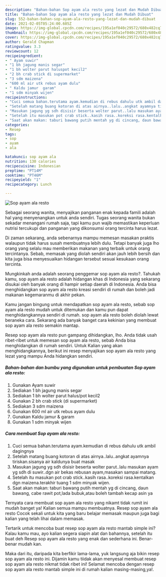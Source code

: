 ```yaml
---
description: "Bahan-bahan Sop ayam ala resto yang lezat dan Mudah Dibuat"
title: "Bahan-bahan Sop ayam ala resto yang lezat dan Mudah Dibuat"
slug: 552-bahan-bahan-sop-ayam-ala-resto-yang-lezat-dan-mudah-dibuat
date: 2021-02-05T05:24:00.605Z
image: https://img-global.cpcdn.com/recipes/195a1ef040c29572/680x482cq70/sop-ayam-ala-resto-foto-resep-utama.jpg
thumbnail: https://img-global.cpcdn.com/recipes/195a1ef040c29572/680x482cq70/sop-ayam-ala-resto-foto-resep-utama.jpg
cover: https://img-global.cpcdn.com/recipes/195a1ef040c29572/680x482cq70/sop-ayam-ala-resto-foto-resep-utama.jpg
author: Gerald Chapman
ratingvalue: 3.3
reviewcount: 12
recipeingredient:
- " Ayam suwir"
- "1 bh jagung manis segar"
- "1 bh wolter parut haluspot kecil2"
- "2 bh crab stick di supermarket"
- "3 sdm maizena"
- "600 ml air utk rebus ayam dulu"
- " Kaldu jamur  garam"
- "1 sdm minyak wijen"
recipeinstructions:
- "Cuci semua bahan.terutama ayam.kemudian di rebus dahulu utk ambil dagingnya"
- "Setelah matang buang kotoran di atas airnya..lalu..angkat ayamnya tiriskan.sisanya air kaldunya buat masak"
- "Masukan jagung yg sdh disisir beserta wolter parut..lalu masukan ayam yg sdh di suwir..dgn air bekas rebusan ayam,masakan sampai matang."
- "Setelah itu masukan pot crab stick..kasih rasa..koreksi rasa.kentalkan dgn maizena.terakhir tuang 1 sdm minyak wijen."
- "Saat akan makan: taburi bawang putih mentah yg di cincang, daun bawang, cabe rawit pot,lada bubuk,atau boleh tambah kecap asin ya"
categories:
- Resep
tags:
- sop
- ayam
- ala

katakunci: sop ayam ala 
nutrition: 130 calories
recipecuisine: Indonesian
preptime: "PT14M"
cooktime: "PT46M"
recipeyield: "1"
recipecategory: Lunch

---
```



![Sop ayam ala resto](https://img-global.cpcdn.com/recipes/195a1ef040c29572/680x482cq70/sop-ayam-ala-resto-foto-resep-utama.jpg)

Sebagai seorang wanita, menyajikan panganan enak kepada famili adalah hal yang menyenangkan untuk anda sendiri. Tugas seorang  wanita bukan sekadar menangani rumah saja, tapi kamu pun wajib memastikan keperluan nutrisi tercukupi dan panganan yang dikonsumsi orang tercinta harus lezat.

Di zaman  sekarang, anda sebenarnya mampu memesan masakan praktis walaupun tidak harus susah membuatnya lebih dulu. Tetapi banyak juga lho orang yang selalu mau memberikan makanan yang terbaik untuk orang tercintanya. Sebab, memasak yang diolah sendiri akan jauh lebih bersih dan kita juga bisa menyesuaikan hidangan tersebut sesuai kesukaan orang tercinta. 



Mungkinkah anda adalah seorang penggemar sop ayam ala resto?. Tahukah kamu, sop ayam ala resto adalah hidangan khas di Indonesia yang sekarang disukai oleh banyak orang di hampir setiap daerah di Indonesia. Anda bisa menghidangkan sop ayam ala resto kreasi sendiri di rumah dan boleh jadi makanan kegemaranmu di akhir pekan.

Kamu jangan bingung untuk mendapatkan sop ayam ala resto, sebab sop ayam ala resto mudah untuk ditemukan dan kamu pun dapat menghidangkannya sendiri di rumah. sop ayam ala resto boleh diolah lewat beraneka cara. Sekarang ada banyak banget cara kekinian yang membuat sop ayam ala resto semakin mantap.

Resep sop ayam ala resto pun gampang dihidangkan, lho. Anda tidak usah ribet-ribet untuk memesan sop ayam ala resto, sebab Anda bisa menghidangkan di rumah sendiri. Untuk Kalian yang akan menghidangkannya, berikut ini resep menyajikan sop ayam ala resto yang lezat yang mampu Anda hidangkan sendiri.

<!--inarticleads1-->

##### Bahan-bahan dan bumbu yang digunakan untuk pembuatan Sop ayam ala resto:

1. Gunakan  Ayam suwir
1. Sediakan 1 bh jagung manis segar
1. Sediakan 1 bh wolter parut halus/pot kecil2
1. Gunakan 2 bh crab stick (di supermarket)
1. Sediakan 3 sdm maizena
1. Gunakan 600 ml air utk rebus ayam dulu
1. Gunakan  Kaldu jamur &amp; garam
1. Gunakan 1 sdm minyak wijen




<!--inarticleads2-->

##### Cara membuat Sop ayam ala resto:

1. Cuci semua bahan.terutama ayam.kemudian di rebus dahulu utk ambil dagingnya
1. Setelah matang buang kotoran di atas airnya..lalu..angkat ayamnya tiriskan.sisanya air kaldunya buat masak
1. Masukan jagung yg sdh disisir beserta wolter parut..lalu masukan ayam yg sdh di suwir..dgn air bekas rebusan ayam,masakan sampai matang.
1. Setelah itu masukan pot crab stick..kasih rasa..koreksi rasa.kentalkan dgn maizena.terakhir tuang 1 sdm minyak wijen.
1. Saat akan makan: taburi bawang putih mentah yg di cincang, daun bawang, cabe rawit pot,lada bubuk,atau boleh tambah kecap asin ya




Ternyata cara membuat sop ayam ala resto yang nikamt tidak rumit ini mudah banget ya! Kalian semua mampu membuatnya. Resep sop ayam ala resto Cocok sekali untuk kita yang baru belajar memasak maupun juga bagi kalian yang telah lihai dalam memasak.

Tertarik untuk mencoba buat resep sop ayam ala resto mantab simple ini? Kalau kamu mau, ayo kalian segera siapin alat dan bahannya, setelah itu buat deh Resep sop ayam ala resto yang enak dan sederhana ini. Benar-benar mudah kan. 

Maka dari itu, daripada kita berfikir lama-lama, yuk langsung aja bikin resep sop ayam ala resto ini. Dijamin kamu tiidak akan menyesal membuat resep sop ayam ala resto nikmat tidak ribet ini! Selamat mencoba dengan resep sop ayam ala resto mantab simple ini di rumah kalian masing-masing,ya!.

